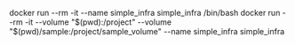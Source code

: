 docker run --rm -it --name simple_infra simple_infra /bin/bash
docker run --rm -it --volume "$(pwd):/project" --volume "$(pwd)/sample:/project/sample_volume"  --name simple_infra simple_infra